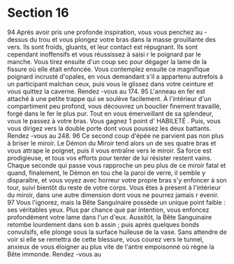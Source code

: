 # Section 16

94
Après avoir pris une profonde inspiration, vous vous penchez au -dessus du trou et vous
plongez votre bras dans la masse grouillante des vers. Ils sont froids, gluants, et leur
contact est répugnant. Ils sont cependant inoffensifs et vous réussissez à saisi r le poignard
par le manche. Vous tirez ensuite d'un coup sec pour dégager la lame de la fissure où elle
était enfoncée. Vous contemplez ensuite ce magnifique poignard incrusté d'opales, en
vous demandant s'il a appartenu autrefois à un participant malchan ceux, puis vous le
glissez dans votre ceinture et vous quittez la caverne. Rendez -vous au 174.
95
L'anneau en fer est attaché à une petite trappe qui se soulève facilement. À l'intérieur d'un
compartiment peu profond, vous découvrez un bouclier finement travaillé, forgé dans le
fer le plus pur. Tout en vous émerveillant de sa splendeur, vous le passez à votre bras.
Vous gagnez 1 point d' HABILETÉ . Puis, vous vous dirigez vers la double porte dont vous
poussez les deux battants. Rendez -vous au 248.
96
Ce second coup d'épée ne parvient pas non plus à briser le miroir. Le Démon du Miroir
tend alors un de ses quatre bras et vous  attrape le poignet, puis il vous entraîne vers le
miroir. Sa force est prodigieuse, et tous vos efforts pour tenter de lui résister restent vains.
Chaque seconde qui passe vous rapproche un peu plus de ce miroir fatal et quand,
finalement, le Démon en tou che la paroi de verre, il semble y disparaître, et vous voyez
avec horreur votre propre bras s'y enfoncer à son tour, suivi bientôt du reste de votre
corps. Vous êtes à présent à l'intérieur du miroir, dans une autre dimension dont vous ne
pourrez jamais r evenir.
97
Vous l'ignorez, mais la Bête Sanguinaire possède un unique point faible  : ses véritables
yeux. Plus par chance que par intention, vous enfoncez profondément votre lame dans
l'un d'eux. Aussitôt, la Bête Sanguinaire retombe lourdement dans son b assin  ; puis après
quelques bonds convulsifs, elle plonge sous la surface huileuse de la vase. Sans attendre
de voir si elle se remettra de cette blessure, vous courez vers le tunnel, anxieux de vous
éloigner au plus vite de l'antre empoisonné où règne la Bête immonde. Rendez -vous au